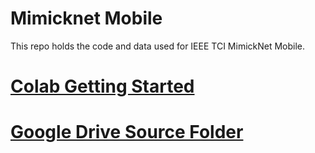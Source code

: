 # Mimicknet Mobile

This repo holds the code and data used for IEEE TCI MimickNet Mobile.

# [Colab Getting Started](https://colab.research.google.com/drive/1XdZhYiPm2_lzkva3Zom4uv0BqPFBWKds?usp=sharing)

# [Google Drive Source Folder](https://drive.google.com/drive/folders/16IFehxy-b4CH5-EFMih9zRINF4n5X57L?usp=sharing)
